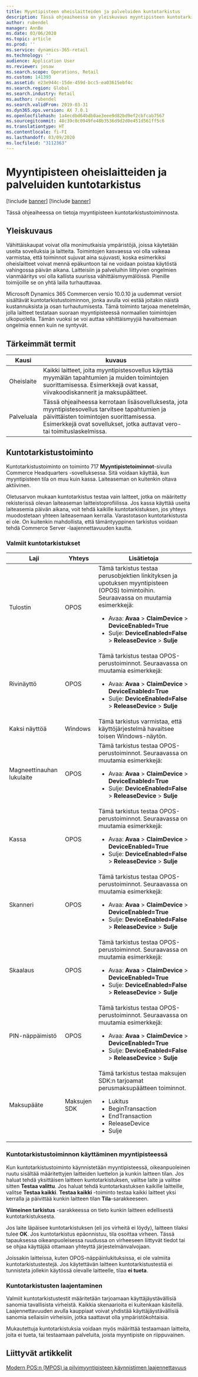```yaml
---
title: Myyntipisteen oheislaitteiden ja palveluiden kuntotarkistus
description: Tässä ohjeaiheessa on yleiskuvaus myyntipisteen kuntotarkistustoiminnosta.
author: rubendel
manager: AnnBe
ms.date: 03/06/2020
ms.topic: article
ms.prod: ''
ms.service: dynamics-365-retail
ms.technology: ''
audience: Application User
ms.reviewer: josaw
ms.search.scope: Operations, Retail
ms.custom: 141393
ms.assetid: e23e944c-15de-459d-bcc5-ea03615ebf4c
ms.search.region: Global
ms.search.industry: Retail
ms.author: rubendel
ms.search.validFrom: 2019-03-31
ms.dyn365.ops.version: AX 7.0.1
ms.openlocfilehash: 1a4ecdbd64bdb0ae3eee9d82bd9ef2cbfcab7567
ms.sourcegitcommit: 48c39c0c0949fe48b3536d9d2d0e451d561ff5c6
ms.translationtype: HT
ms.contentlocale: fi-FI
ms.lasthandoff: 03/09/2020
ms.locfileid: "3112363"
---
```

# <a name="health-check-for-pos-peripherals-and-services"></a>Myyntipisteen oheislaitteiden ja palveluiden kuntotarkistus

[!include [banner](includes/banner.md)]
[!include [banner](includes/preview-banner.md)]

Tässä ohjeaiheessa on tietoja myyntipisteen kuntotarkistustoiminnosta.

## <a name="overview"></a>Yleiskuvaus

Vähittäiskaupat voivat olla monimutkaisia ympäristöjä, joissa käytetään useita sovelluksia ja laitteita. Toimintojen kasvaessa voi olla vaikeaa varmistaa, että toiminnot sujuvat aina sujuvasti, koska esimerkiksi oheislaitteet voivat mennä epäkuntoon tai ne voidaan poistaa käytöstä vahingossa päivän aikana. Laitteisiin ja palveluihin liittyvien ongelmien vianmääritys voi olla kallista suurissa vähittäismyymälöissä. Pienille toimijoille se on yhtä lailla turhauttavaa.

Microsoft Dynamics 365 Commercen versio 10.0.10 ja uudemmat versiot sisältävät kuntotarkistustoiminnon, jonka avulla voi estää joitakin näistä kustannuksista ja osan turhautumisesta. Tämä toiminto tarjoaa menetelmän, jolla laitteet testataan suoraan myyntipisteessä normaalien toimintojen ulkopuolella. Tämän vuoksi se voi auttaa vähittäismyyjiä havaitsemaan ongelmia ennen kuin ne syntyvät.

## <a name="key-terms"></a>Tärkeimmät termit

| Kausi | kuvaus |
|---|---|
| Oheislaite | Kaikki laitteet, joita myyntipistesovellus käyttää myymälän tapahtumien ja muiden toimintojen suorittamisessa. Esimerkkejä ovat kassat, viivakoodiskannerit ja maksupäätteet. |
| Palveluala | Tässä ohjeaiheessa kerrotaan lisäsovelluksesta, jota myyntipistesovellus tarvitsee tapahtumien ja päivittäisten toimintojen suorittamisessa. Esimerkkejä ovat sovellukset, jotka auttavat vero- tai toimituslaskelmissa. |

## <a name="health-check-operation"></a>Kuntotarkistustoiminto

Kuntotarkistustoiminto on toiminto 717 **Myyntipistetoiminnot**-sivulla Commerce Headquarters -sovelluksessa. Sitä voidaan käyttää, kun myyntipisteen tila on muu kuin kassa. Laiteaseman on kuitenkin oltava aktiivinen.

Oletusarvon mukaan kuntotarkistus testaa vain laitteet, jotka on määritetty rekisterissä olevan laiteaseman laitteistoprofiilissa. Jos kassa käyttää useita laiteasemia päivän aikana, voit tehdä kaikille kuntotarkistuksen, jos yhteys muodostetaan yhteen laiteasemaan kerralla. Varastotason kuntotarkistusta ei ole. On kuitenkin mahdollista, että tämäntyyppinen tarkistus voidaan tehdä Commerce Server -laajennettavuuden kautta.

### <a name="out-of-box-health-checks"></a>Valmiit kuntotarkistukset

| Laji | Yhteys | Lisätietoja |
|---|---|---|
| Tulostin | OPOS | Tämä tarkistus testaa perusobjektien linkityksen ja upotuksen myyntipisteen (OPOS) toimintoihin. Seuraavassa on muutamia esimerkkejä:<ul><li>Avaa: **Avaa** &gt; **ClaimDevice** &gt; **DeviceEnabled=True**</li><li>Sulje: **DeviceEnabled=False** &gt; **ReleaseDevice** &gt; **Sulje**</li></ul> |
| Rivinäyttö | OPOS | Tämä tarkistus testaa OPOS-perustoiminnot. Seuraavassa on muutamia esimerkkejä:<ul><li>Avaa: **Avaa** &gt; **ClaimDevice** &gt; **DeviceEnabled=True**</li><li>Sulje: **DeviceEnabled=False** &gt; **ReleaseDevice** &gt; **Sulje**</li></ul> |
| Kaksi näyttöä | Windows | Tämä tarkistus varmistaa, että käyttöjärjestelmä havaitsee toisen Windows-näytön. | 
| Magneettinauhan lukulaite | OPOS | Tämä tarkistus testaa OPOS-perustoiminnot. Seuraavassa on muutamia esimerkkejä:<ul><li>Avaa: **Avaa** &gt; **ClaimDevice** &gt; **DeviceEnabled=True**</li><li>Sulje: **DeviceEnabled=False** &gt; **ReleaseDevice** &gt; **Sulje**</li></ul> |
| Kassa | OPOS | Tämä tarkistus testaa OPOS-perustoiminnot. Seuraavassa on muutamia esimerkkejä:<ul><li>Avaa: **Avaa** &gt; **ClaimDevice** &gt; **DeviceEnabled=True**</li><li>Sulje: **DeviceEnabled=False** &gt; **ReleaseDevice** &gt; **Sulje**</li></ul> | 
| Skanneri | OPOS | Tämä tarkistus testaa OPOS-perustoiminnot. Seuraavassa on muutamia esimerkkejä:<ul><li>Avaa: **Avaa** &gt; **ClaimDevice** &gt; **DeviceEnabled=True**</li><li>Sulje: **DeviceEnabled=False** &gt; **ReleaseDevice** &gt; **Sulje**</li></ul> | 
| Skaalaus | OPOS | Tämä tarkistus testaa OPOS-perustoiminnot. Seuraavassa on muutamia esimerkkejä:<ul><li>Avaa: **Avaa** &gt; **ClaimDevice** &gt; **DeviceEnabled=True**</li><li>Sulje: **DeviceEnabled=False** &gt; **ReleaseDevice** &gt; **Sulje**</li></ul> |
| PIN-näppäimistö | OPOS | Tämä tarkistus testaa OPOS-perustoiminnot. Seuraavassa on muutamia esimerkkejä:<ul><li>Avaa: **Avaa** &gt; **ClaimDevice** &gt; **DeviceEnabled=True**</li><li>Sulje: **DeviceEnabled=False** &gt; **ReleaseDevice** &gt; **Sulje**</li></ul> |
| Maksupääte | Maksujen SDK | Tämä tarkistus testaa maksujen SDK:n tarjoamat perusmaksupäätteen toiminnot. <ul><li>Lukitus</li><li>BeginTransaction</li><li>EndTransaction</li><li>ReleaseDevice</li><li>Sulje</li></ul> |

### <a name="using-the-health-check-operation-in-the-pos"></a>Kuntotarkistustoiminnon käyttäminen myyntipisteessä

Kun kuntotarkistustoiminto käynnistetään myyntipisteessä, oikeanpuoleinen ruutu sisältää määritettyjen laitteiden luettelon ja kunkin laitteen tilan. Jos haluat tehdä yksittäisen laitteen kuntotarkistuksen, valitse laite ja valitse sitten **Testaa valittu**. Jos haluat tehdä kuntotarkastuksen kaikille laitteille, valitse **Testaa kaikki**. **Testaa kaikki** -toiminto testaa kaikki laitteet yksi kerralla ja päivittää kunkin laitteen tilan **Tila**-sarakkeeseen.

**Viimeinen tarkistus** -sarakkeessa on tieto kunkin laitteen edellisestä kuntotarkistuksesta.

Jos laite läpäisee kuntotarkistuksen (eli jos virheitä ei löydy), laitteen tilaksi tulee **OK**. Jos kuntotarkistus epäonnistuu, tila osoittaa virheen. Tässä tapauksessa oikeanpuoleisessa ruudussa on virheeseen liittyvät tiedot tai se ohjaa käyttäjää ottamaan yhteyttä järjestelmänvalvojaan.

Joissakin laitteissa, kuten OPOS-näppäinlukituksissa, ei ole valmiita kuntotarkistustestejä. Jos käytettävän laitteen kuntotarkistustestiä ei tunnisteta jollekin käytössä olevalle laitteelle, tilaa **ei tueta**.

### <a name="extending-health-checks"></a>Kuntotarkistusten laajentaminen

Valmiit kuntotarkistustestit määritetään tarjoamaan käyttäjäystävällisiä sanomia tavallisista virheistä. Kaikkia skenaarioita ei kuitenkaan käsitellä. Laajennettavuuden avulla kauppiaat voivat yhdistää käyttäjäystävällisiä sanomia sellaisiin virheisiin, jotka saattavat olla ympäristökohtaisia.

Mukautettuja kuntotarkistuksia voidaan myös määrittää testaamaan laitteita, joita ei tueta, tai testaamaan palveluita, joista myyntipiste on riippuvainen.

## <a name="related-articles"></a>Liittyvät artikkelit

[Modern POS:n (MPOS) ja pilvimyyntipisteen käynnistimen laajennettavuus](https://docs.microsoft.com/dynamics365/commerce/dev-itpro/modern-pos-trigger-extensibility)
